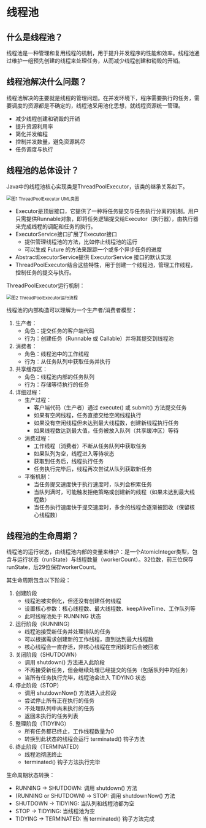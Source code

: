 # 线程池

## 什么是线程池？

线程池是一种管理和复用线程的机制，用于提升并发程序的性能和效率。线程池通过维护一组预先创建的线程来处理任务，从而减少线程创建和销毁的开销。

## 线程池解决什么问题？

线程池解决的主要就是线程的管理问题。在并发环境下，程序需要执行的任务，需要调度的资源都是不确定的，线程池采用池化思想，就线程资源统一管理。

- 减少线程创建和销毁的开销
- 提升资源利用率
- 简化并发编程
- 控制并发数量，避免资源耗尽
- 任务调度与执行

## 线程池的总体设计？

Java中的线程池核心实现类是ThreadPoolExecutor，该类的继承关系如下。

<img src="https://p1.meituan.net/travelcube/912883e51327e0c7a9d753d11896326511272.png" alt="图1 ThreadPoolExecutor UML类图" style="zoom: 80%;" />

- Executor是顶层接口，它提供了一种将任务提交与任务执行分离的机制。用户只需提供Runnable对象，即将任务逻辑提交给Executor（执行器），由执行器来完成线程的调配和任务的执行。
- ExecutorService接口扩展了Executor接口
  - 提供管理线程池的方法，比如停止线程池的运行
  - 可以生成 Future 的方法来跟踪一个或多个异步任务的进度
- AbstractExecutorService提供 ExecutorService 接口的默认实现
- ThreadPoolExecutor结合这些特性，用于创建一个线程池，管理工作线程，控制任务的提交与执行。

ThreadPoolExecutor运行机制：

<img src="https://p0.meituan.net/travelcube/77441586f6b312a54264e3fcf5eebe2663494.png" alt="图2 ThreadPoolExecutor运行流程" style="zoom: 80%;" />

线程池的内部构造可以理解为一个生产者/消费者模型：

1. 生产者：
   - 角色：提交任务的客户端代码
   - 行为：创建任务（Runnable 或 Callable）并将其提交到线程池
2. 消费者：
   - 角色：线程池中的工作线程
   - 行为：从任务队列中获取任务并执行
3. 共享缓存区：
   - 角色：线程池内部的任务队列
   - 行为：存储等待执行的任务
4. 详细过程：
   - 生产过程：
     - 客户端代码（生产者）通过 execute() 或 submit() 方法提交任务
     - 如果有空闲线程，任务直接交给空闲线程执行
     - 如果没有空闲线程但未达到最大线程数，创建新线程执行任务
     - 如果线程数达到最大值，任务被放入队列（共享缓冲区）等待
   - 消费过程：
     - 工作线程（消费者）不断从任务队列中获取任务
     - 如果队列为空，线程进入等待状态
     - 获取到任务后，线程执行任务
     - 任务执行完毕后，线程再次尝试从队列获取新任务
   - 平衡机制：
     - 当任务提交速度快于执行速度时，队列会积累任务
     - 当队列满时，可能触发拒绝策略或创建新的线程（如果未达到最大线程数）
     - 当任务执行速度快于提交速度时，多余的线程会逐渐被回收（保留核心线程数）

## 线程池的生命周期？

线程池的运行状态，由线程池内部的变量来维护：是一个AtomicInteger类型，包含与运行状态（runState）与线程数量（workerCount）。32位数，前三位保存runState，后29位保存workerCount。

其生命周期包含以下阶段：

1. 创建阶段
   - 线程池被实例化，但还没有创建任何线程
   - 设置核心参数：核心线程数、最大线程数、keepAliveTime、工作队列等
   - 此时线程池处于 RUNNING 状态
2. 运行阶段（RUNNING）
   - 线程池接受新任务并处理排队的任务
   - 可以根据需求创建新的工作线程，直到达到最大线程数
   - 核心线程会一直存活，非核心线程在空闲超时后会被回收
3. 关闭阶段（SHUTDOWN）
   - 调用 shutdown() 方法进入此阶段
   - 不再接受新任务，但会继续处理已经提交的任务（包括队列中的任务）
   - 当所有任务执行完毕，线程池会进入 TIDYING 状态
4. 停止阶段（STOP）
   - 调用 shutdownNow() 方法进入此阶段
   - 尝试停止所有正在执行的任务
   - 不处理队列中尚未执行的任务
   - 返回未执行的任务列表
5. 整理阶段（TIDYING）
   - 所有任务都已终止，工作线程数量为0
   - 转换到此状态的线程会运行 terminated() 钩子方法
6. 终止阶段（TERMINATED）
   - 线程池彻底终止
   - terminated() 钩子方法执行完毕

生命周期状态转换：

- RUNNING -> SHUTDOWN: 调用 shutdown() 方法
- (RUNNING or SHUTDOWN) -> STOP: 调用 shutdownNow() 方法
- SHUTDOWN -> TIDYING: 当队列和线程池都为空
- STOP -> TIDYING: 当线程池为空
- TIDYING -> TERMINATED: 当 terminated() 钩子方法完成

